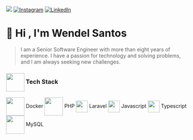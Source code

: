 ![](https://komarev.com/ghpvc/?username=wnsdev&label=Profile%20views&color=0e75b6&style=flat) 
[![Instagram](https://img.shields.io/badge/Instagram-%23E4405F.svg?logo=Instagram&logoColor=white)](https://instagram.com/wnsdev) 
[![LinkedIn](https://img.shields.io/badge/LinkedIn-%230077B5.svg?logo=linkedin&logoColor=white)](https://linkedin.com/in/wsdev) 
# 👋 Hi , I'm Wendel Santos
> I am a Senior Software Engineer with more than eight years of experience.
> I have a passion for technology and solving problems, and I am always seeking new challenges.

<h3><img align=center src='https://www.svgrepo.com/show/429395/binary-circuit-cpu.svg' height=50 /> Tech Stack</h3>

<img align=center src='https://www.svgrepo.com/show/373553/docker.svg' height=50 /> Docker
<img align=center src='https://www.svgrepo.com/show/373970/php3.svg' height=50 /> PHP
<img align=center src='https://www.svgrepo.com/show/373472/blade.svg' height=32 /> Laravel
<img align=center src='https://www.svgrepo.com/show/373705/js-official.svg' height=32 /> Javascript
<img align=center src='https://www.svgrepo.com/show/374146/typescript-official.svg' height=32 /> Typescript
<img align=center src='https://www.svgrepo.com/show/373848/mysql.svg' height=50 /> MySQL
